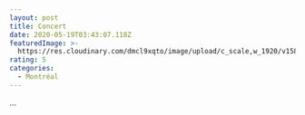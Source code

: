 ```yaml
---
layout: post
title: Concert
date: 2020-05-19T03:43:07.118Z
featuredImage: >-
  https://res.cloudinary.com/dmcl9xqto/image/upload/c_scale,w_1920/v1589859766/IMG_20190818_223350_bgifjd.jpg
rating: 5
categories:
  - Montréal
---
```

...
